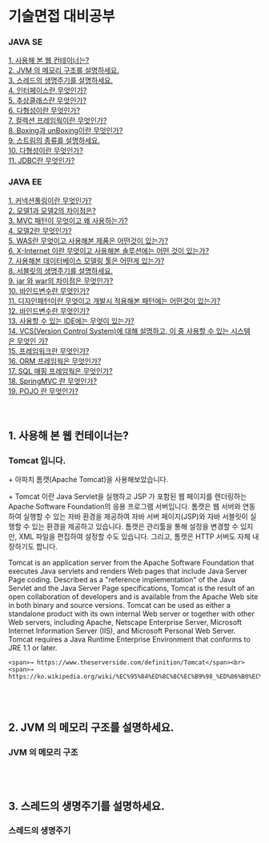 
<div><h1>기술면접 대비공부</h1></div>
<div>
    <h3>JAVA SE</h3>
    <div><a href="#javase1"> 1. 사용해 본 웹 컨테이너는?</a></div>
    <div><a href="#javase2"> 2. JVM 의 메모리 구조를 설명하세요.</a></div>
    <div><a href="#javase3"> 3. 스레드의 생명주기를 설명하세요.</a></div>
    <div><a href="#javase4"> 4. 인터페이스란 무엇인가?</a></div>
    <div><a href="#javase5"> 5. 추상클래스란 무엇인가?</a></div>
    <div><a href="#javase6"> 6. 다형성이란 무엇인가?</a></div>
    <div><a href="#javase7"> 7. 컬렉션 프레임웍이란 무엇인가?</a></div>
    <div><a href="#javase8"> 8. Boxing과 unBoxing이란 무엇인가?</a></div>
    <div><a href="#javase9"> 9. 스트림의 종류를 설명하세요.</a></div>
    <div><a href="#javase10">10. 다형성이란 무엇인가?</a></div>
    <div><a href="#javase11">11. JDBC란 무엇인가?</a></div>
</div>
<div>
    <h3>JAVA EE</h3>
    <div><a href="#javaee1"> 1. 커넥션풀링이란 무엇인가?</a></div>
    <div><a href="#javaee2"> 2. 모델1과 모델2의 차이점은?</a></div>
    <div><a href="#javaee3"> 3. MVC 패턴이 무엇이고 왜 사용하는가?</a></div>
    <div><a href="#javaee4"> 4. 모델2란 무엇인가?</a></div>
    <div><a href="#javaee5"> 5. WAS란 무엇이고 사용해본 제품은 어떤것이 있는가?</a></div>
    <div><a href="#javaee6"> 6. X-Internet 이란 무엇이고 사용해본 솔루션에는 어떤 것이 있는가?</a></div>
    <div><a href="#javaee7"> 7. 사용해본 데이터베이스 모델링 툴은 어떤게 있는가?</a></div>
    <div><a href="#javaee8"> 8. 서블릿의 생명주기를 설명하세요.</a></div>
    <div><a href="#javaee9"> 9. jar 와 war의 차이점은 무엇인가?</a></div>
    <div><a href="#javaee10">10. 바인드변수란 무엇인가?</a></div>
    <div><a href="#javaee11">11. 디자인패턴이란 무엇이고 개발시 적용해본 패턴에는 어떤것이 있는가?</a></div>
    <div><a href="#javaee12">12. 바인드변수란 무엇인가?</a></div>
    <div><a href="#javaee13">13. 사용할 수 있는 IDE에는 무엇이 있는가?</a></div>
    <div><a href="#javaee14">14. VCS(Version Control System)에 대해 설명하고, 이 중 사용할 수 있는 시스템은 무엇인 가?</a></div>
    <div><a href="#javaee15">15. 프레임워크란 무엇인가?</a></div>
    <div><a href="#javaee16">16. ORM 프레임웍은 무엇인가?</a></div>
    <div><a href="#javaee17">17. SQL 매핑 프레임웍은 무엇인가?</a></div>
    <div><a href="#javaee18">18. SpringMVC 란 무엇인가?</a></div>
    <div><a href="#javaee19">19. POJO 란 무엇인가?</a></div>
</div>

<!--공백--><div><br><br></div>

<div>
    <h2 id="javase1">1. 사용해 본 웹 컨테이너는?</h2>
    <h3>Tomcat 입니다.</h3>
    <p>+ 아파치 톰캣(Apache Tomcat)을 사용해보았습니다.</p>
    <p>+ Tomcat 이란 Java Servlet을 실행하고 JSP 가 포함된 웹 페이지를 렌더링하는 Apache Software Foundation의 응용 프로그램 서버입니다.
    톰캣은 웹 서버와 연동하여 실행할 수 있는 자바 환경을 제공하여 자바 서버 페이지(JSP)와 자바 서블릿이 실행할 수 있는 환경을 제공하고 있습니다. 톰캣은 관리툴을 통해 설정을 변경할 수 있지만, XML 파일을 편집하여 설정할 수도 있습니다. 그리고, 톰캣은 HTTP 서버도 자체 내장하기도 합니다.</p>
    <p>Tomcat is an application server from the Apache Software Foundation that executes Java servlets and renders Web pages that include Java Server Page coding. Described as a "reference implementation" of the Java Servlet and the Java Server Page specifications, Tomcat is the result of an open collaboration of developers and is available from the Apache Web site in both binary and source versions. Tomcat can be used as either a standalone product with its own internal Web server or together with other Web servers, including Apache, Netscape Enterprise Server, Microsoft Internet Information Server (IIS), and Microsoft Personal Web Server. Tomcat requires a Java Runtime Enterprise Environment that conforms to JRE 1.1 or later.</p>

    <span>→ https://www.theserverside.com/definition/Tomcat</span><br>
    <span>→ https://ko.wikipedia.org/wiki/%EC%95%84%ED%8C%8C%EC%B9%98_%ED%86%B0%EC%BA%A3</span>
</div>

<!--공백--><div><br><br></div>

<h2 id="javase2">2. JVM 의 메모리 구조를 설명하세요.</h2>
<h3>JVM 의 메모리 구조</h3>
<p></p>

<div><br><br></div>

<h2 id="javaset3">3. 스레드의 생명주기를 설명하세요.</h2>
<h3>스레드의 생명주기</h3>
<p></p>

<!--공백--><div><br><br></div>
